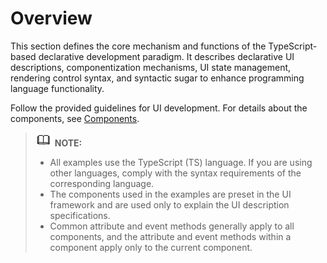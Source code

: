 # Overview<a name="EN-US_TOPIC_0000001110948892"></a>

This section defines the core mechanism and functions of the TypeScript-based declarative development paradigm. It describes declarative UI descriptions, componentization mechanisms, UI state management, rendering control syntax, and syntactic sugar to enhance programming language functionality.

Follow the provided guidelines for UI development. For details about the components, see  [Components](ts-universal-events-click.md).

>![](../../public_sys-resources/icon-note.gif) **NOTE:** 
>-   All examples use the TypeScript \(TS\) language. If you are using other languages, comply with the syntax requirements of the corresponding language.
>-   The components used in the examples are preset in the UI framework and are used only to explain the UI description specifications.
>-   Common attribute and event methods generally apply to all components, and the attribute and event methods within a component apply only to the current component.

